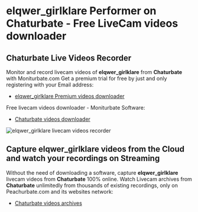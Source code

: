 # elqwer_girlklare Performer on Chaturbate - Free LiveCam videos downloader

## Chaturbate Live Videos Recorder

Monitor and record livecam videos of **elqwer_girlklare** from **Chaturbate** with Moniturbate.com
Get a premium trial for free by just and only registering with your Email address:
* [elqwer_girlklare Premium videos downloader](https://moniturbate.com/request-demo-licence-key.html)

Free livecam videos downloader - Moniturbate Software:
* [Chaturbate videos downloader](https://moniturbate.com/moniturbate-download-software.html)

![elqwer_girlklare livecam videos recorder](https://peachurnet.com/templates/moniturbate-software.png)


## Capture elqwer_girlklare videos from the Cloud and watch your recordings on Streaming

Without the need of downloading a software, capture **elqwer_girlklare** livecam videos from **Chaturbate** 100% online.
Watch Livecam archives from **Chaturbate** unlimitedly from thousands of existing recordings, only on Peachurbate.com and its websites network:
* [Chaturbate videos archives](https://peachurnet.com/)